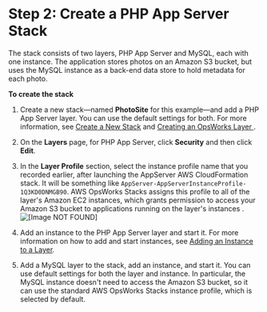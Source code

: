 # Step 2: Create a PHP App Server Stack<a name="using-s3-stack"></a>

The stack consists of two layers, PHP App Server and MySQL, each with one instance\. The application stores photos on an Amazon S3 bucket, but uses the MySQL instance as a back\-end data store to hold metadata for each photo\.

**To create the stack**

1. Create a new stack—named **PhotoSite** for this example—and add a PHP App Server layer\. You can use the default settings for both\. For more information, see [Create a New Stack](workingstacks-creating.md) and [Creating an OpsWorks Layer ](workinglayers-basics-create.md)\.

1. On the **Layers** page, for PHP App Server, click **Security** and then click **Edit**\.

1. In the **Layer Profile** section, select the instance profile name that you recorded earlier, after launching the AppServer AWS CloudFormation stack\. It will be something like `AppServer-AppServerInstanceProfile-1Q3KD0DNMGB90`\. AWS OpsWorks Stacks assigns this profile to all of the layer's Amazon EC2 instances, which grants permission to access your Amazon S3 bucket to applications running on the layer's instances \.  
![\[Image NOT FOUND\]](http://docs.aws.amazon.com/opsworks/latest/userguide/images/photoapp_profile.png)

1. Add an instance to the PHP App Server layer and start it\. For more information on how to add and start instances, see [Adding an Instance to a Layer](workinginstances-add.md)\.

1. Add a MySQL layer to the stack, add an instance, and start it\. You can use default settings for both the layer and instance\. In particular, the MySQL instance doesn't need to access the Amazon S3 bucket, so it can use the standard AWS OpsWorks Stacks instance profile, which is selected by default\.